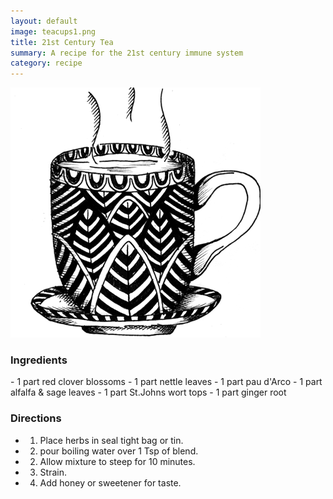 ```yaml
---
layout: default
image: teacups1.png
title: 21st Century Tea
summary: A recipe for the 21st century immune system
category: recipe
---
```


<img src="/img/teacups1.png" class="img-resize">

<h3 class="recipe-center">Ingredients</h3>
- 1 part red clover blossoms
- 1 part nettle leaves
- 1 part pau d'Arco
- 1 part alfalfa & sage leaves
- 1 part St.Johns wort tops
- 1 part ginger root

<h3 class="recipe-center">Directions</h3>

- 1. Place herbs in seal tight bag or tin.
- 2. pour boiling water over 1 Tsp of blend.
- 2. Allow mixture to steep for 10 minutes.
- 3. Strain.
- 4. Add honey or sweetener for taste.

